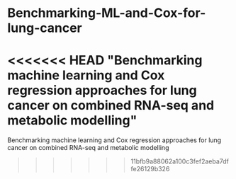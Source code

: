 # Benchmarking-ML-and-Cox-for-lung-cancer
<<<<<<< HEAD
"Benchmarking machine learning and Cox regression approaches for lung cancer on combined RNA-seq and metabolic modelling"
=======
Benchmarking machine learning and Cox regression approaches for lung cancer on combined RNA-seq and metabolic modelling
>>>>>>> 11bfb9a88062a100c3fef2aeba7dffe26129b326
